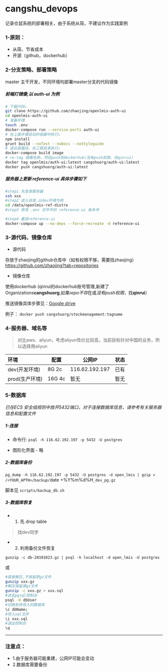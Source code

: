 # cangshu_devops
记录仓鼠系统的部署相关，由于系统从简，不建议作为实践案例

### 1-原则：
- 从简、节省成本
- 开源（github，dockerhub）


### 2-分支策略、部署策略

master 主干开发，不同环境均部署master分支的代码镜像

##### 前端打镜像,以 *auth-ui* 为例
```bash
# 下载代码↓
git clone https://github.com/zhaojing/openlmis-auth-ui
cd openlmis-auth-ui
# 准备环境
touch .env
docker-compose run --service-ports auth-ui
# 在上面步骤启动的容器中执行↓
npm install
grunt build --noTest --noDocs --noStyleguide
# 退出容器后，在工程目录执行↓
docker-compose build image
# re-tag 镜像名称，然后push到dockerhub(没有push权限，找qinrui)
docker tag openlmis/auth-ui:latest cangshuorg/auth-ui:latest
docker push cangshuorg/auth-ui:latest
```

##### 服务器上更新 *reference-ui* 具体步骤如下

```bash
#step1 先登录服务器
ssh xxx 
#step2 进入目录,以dev环境为例
cd /data/openlmis-ref-distro
#step3 修改 .env 文件中的 reference-ui 版本号

#step4 重启reference-ui
docker-compose up --no-deps --force-recreate -d reference-ui
```

### 3-源代码、镜像仓库
- 源代码

存放于zhaojing的github仓库中（如有权限不够，需要找zhaojing）    
https://github.com/zhaojing?tab=repositories

- 镜像仓库

使用dockerhub (qinrui的dockerhub账号管理,新建了Organizations**cangshuorg**,如果*repo不存*在或*没有push权限*，找**qinrui**）

推送镜像具体步骤见：[Google drive](https://drive.google.com/drive/folders/1xDmQil60169Eremz9r79-CvkgOW6lhj0)

例子：
`docker push cangshuorg/stockmanagement:tagname`

### 4-服务器、域名等
> 对比aws、aliyun，考虑aliyun性价比较高，当前目标针对中国的业务，所以选择用aliyun

|  环境  |     配置     |    公网IP     | 状态|
|:------| -------------|--------------|----|
|dev(开发环境)|  8G 2c  | 116.62.192.197| 已有|
|prod(生产环境)| 16G 4c |     暂无       | 暂无|

### 5-数据库
*已在ECS 安全组规则中放开5432端口，对于连接数据库信息，请参考有关服务器信息和配置文件*


##### 1-连接
- 命令行:
`psql -h 116.62.192.197 -p 5432 -U postgres`

- 图形化界面 - 略

##### 2-数据库备份

`pg_dump -h 116.62.192.197 -p 5432 -U postgres -d open_lmis | gzip > /<YOUR_APTH>/backup/`date +%Y%m%d%H`_dev_pg.gz`

脚本见 `scripts/backup_db.sh`

##### 3-数据库恢复

- 1. 先 drop table
> 找dev同学

- 2. 利用备份文件恢复

`gunzip -c db-20191023.gz | psql -h localhost -d open_lmis -U postgres`

或

```bash
#直接解压,不保留原gz文件
gunzip xxx.gz
#解压保留源gz文件
gunzip -c xxx.gz > xxx.sql
#进去pgsql控制台
psql -U dbUser
#切换到待导入的数据库
\c dbName;
#导入sql文件
\i xxx.sql
#退出控制台
\q
```

---
### 注意点：
- 1.由于服务器可能重建，公网IP可能会变动
- 2.数据库需要备份
